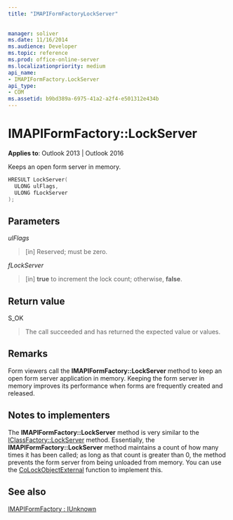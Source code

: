```yaml
---
title: "IMAPIFormFactoryLockServer"
 
 
manager: soliver
ms.date: 11/16/2014
ms.audience: Developer
ms.topic: reference
ms.prod: office-online-server
ms.localizationpriority: medium
api_name:
- IMAPIFormFactory.LockServer
api_type:
- COM
ms.assetid: b9bd389a-6975-41a2-a2f4-e501312e434b
---
```


# IMAPIFormFactory::LockServer

  
  
**Applies to**: Outlook 2013 | Outlook 2016 
  
Keeps an open form server in memory.
  
```cpp
HRESULT LockServer(
  ULONG ulFlags,
  ULONG fLockServer
);
```

## Parameters

 _ulFlags_
  
> [in] Reserved; must be zero.
    
 _fLockServer_
  
> [in] **true** to increment the lock count; otherwise, **false**.
    
## Return value

S_OK 
  
> The call succeeded and has returned the expected value or values.
    
## Remarks

Form viewers call the **IMAPIFormFactory::LockServer** method to keep an open form server application in memory. Keeping the form server in memory improves its performance when forms are frequently created and released. 
  
## Notes to implementers

The **IMAPIFormFactory::LockServer** method is very similar to the [IClassFactory::LockServer](https://msdn.microsoft.com/library/ms682332%28v=VS.85%29.aspx) method. Essentially, the **IMAPIFormFactory::LockServer** method maintains a count of how many times it has been called; as long as that count is greater than 0, the method prevents the form server from being unloaded from memory. You can use the [CoLockObjectExternal](https://msdn.microsoft.com/library/ms680592%28VS.85%29.aspx) function to implement this. 
  
## See also



[IMAPIFormFactory : IUnknown](imapiformfactoryiunknown.md)

